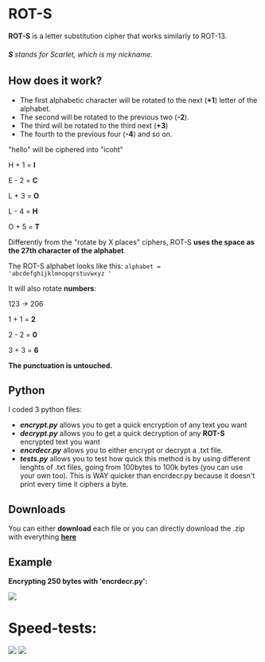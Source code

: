 # ROT-S
**ROT-S** is a letter substitution cipher that works similarly to ROT-13.
###### **S** stands for Scarlet, which is my nickname.

## How does it work?
- The first alphabetic character will be rotated to the next (**+1**) letter of the alphabet. 
- The second will be rotated to the previous two (**-2**).
- The third will be rotated to the third next (**+3**)
- The fourth to the previous four (**-4**) and so on.

"hello" will be ciphered into "icoht"

H + 1 = **I**

E - 2 = **C**

L + 3 = **O**

L - 4 = **H**

O + 5 = **T**

Differently from the "rotate by X places" ciphers, ROT-S **uses the space as the 27th character of the alphabet**.

The ROT-S alphabet looks like this: 
`alphabet = 'abcdefghijklmnopqrstuvwxyz '`

It will also rotate **numbers**:

123 -> 206

1 + 1 = **2**

2 - 2 = **0**

3 + 3 = **6**

**The punctuation is untouched.**

## Python

I coded 3 python files:
- ***encrypt.py*** allows you to get a quick encryption of any text you want
- ***decrypt.py*** allows you to get a quick decryption of any **ROT-S** encrypted text you want
- ***encrdecr.py*** allows you to either encrypt or decrypt a .txt file.
- ***tests.py*** allows you to test how quick this method is by using different lenghts of .txt files, going from 100bytes to 100k bytes (you can use your own too). This is WAY quicker than encrdecr.py because it doesn't print every time it ciphers a byte.

## Downloads

You can either **download** each file or you can directly download the .zip with everything [**here**](https://github.com/alessio-ds/ROT-S/releases "here")

## Example

**Encrypting 250 bytes with 'encrdecr.py':**

![](https://i.imgur.com/6IxaNN2.png)

# Speed-tests:

![](https://i.imgur.com/XT1Srbe.png)
![](https://i.imgur.com/wkCxeh0.png)
